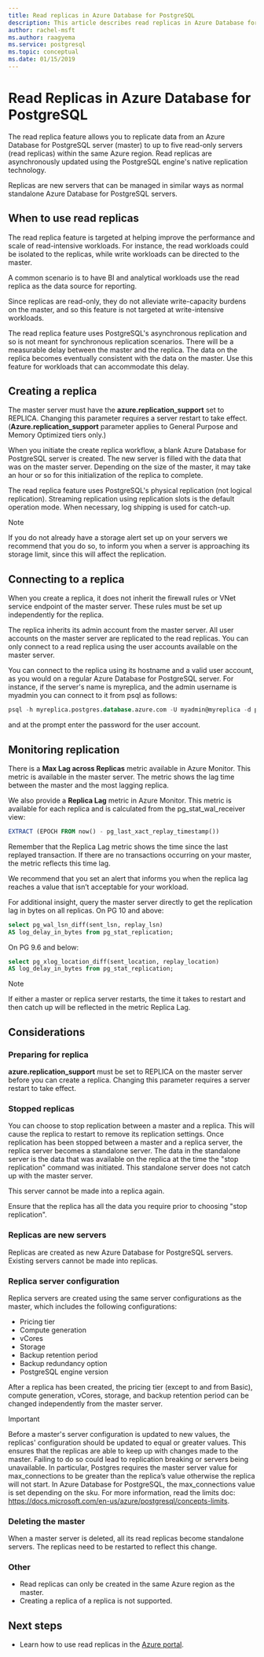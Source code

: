 ```yaml
---
title: Read replicas in Azure Database for PostgreSQL
description: This article describes read replicas in Azure Database for PostgreSQL.
author: rachel-msft
ms.author: raagyema
ms.service: postgresql
ms.topic: conceptual
ms.date: 01/15/2019
---
```


# Read Replicas in Azure Database for PostgreSQL
The read replica feature allows you to replicate data from an Azure Database for PostgreSQL server (master) to up to five read-only servers (read replicas) within the same Azure region. Read replicas are asynchronously updated using the PostgreSQL engine's native replication technology.

Replicas are new servers that can be managed in similar ways as normal standalone Azure Database for PostgreSQL servers. 

## When to use read replicas
The read replica feature is targeted at helping improve the performance and scale of read-intensive workloads. For instance, the read workloads could be isolated to the replicas, while write workloads can be directed to the master.

A common scenario is to have BI and analytical workloads use the read replica as the data source for reporting.

Since replicas are read-only, they do not alleviate write-capacity burdens on the master, and so this feature is not targeted at write-intensive workloads.

The read replica feature uses PostgreSQL's asynchronous replication and so is not meant for synchronous replication scenarios. There will be a measurable delay between the master and the replica. The data on the replica becomes eventually consistent with the data on the master. Use this feature for workloads that can accommodate this delay.

## Creating a replica
The master server must have the **azure.replication_support** set to REPLICA. Changing this parameter requires a server restart to take effect. (**Azure.replication_support** parameter applies to General Purpose and Memory Optimized tiers only.)

When you initiate the create replica workflow, a blank Azure Database for PostgreSQL server is created. The new server is filled with the data that was on the master server. Depending on the size of the master, it may take an hour or so for this initialization of the replica to complete. 

The read replica feature uses PostgreSQL's physical replication (not logical replication). Streaming replication using replication slots is the default operation mode. When necessary, log shipping is used for catch-up.

> [!NOTE]
> If you do not already have a storage alert set up on your servers we recommend that you do so, to inform you when a server is approaching its storage limit, since this will affect the replication.

## Connecting to a replica
When you create a replica, it does not inherit the firewall rules or VNet service endpoint of the master server. These rules must be set up independently for the replica.

The replica inherits its admin account from the master server. All user accounts on the master server are replicated to the read replicas. You can only connect to a read replica using the user accounts available on the master server.

You can connect to the replica using its hostname and a valid user account, as you would on a regular Azure Database for PostgreSQL server. For instance, if the server's name is myreplica, and the admin username is myadmin you can connect to it from psql as follows:

```SQL
psql -h myreplica.postgres.database.azure.com -U myadmin@myreplica -d postgres
```
and at the prompt enter the password for the user account.

## Monitoring replication
There is a **Max Lag across Replicas** metric available in Azure Monitor. This metric is available in the master server. The metric shows the lag time between the master and the most lagging replica. 

We also provide a **Replica Lag** metric in Azure Monitor. This metric is available for each replica and is calculated from the pg_stat_wal_receiver view:

```SQL
EXTRACT (EPOCH FROM now() - pg_last_xact_replay_timestamp())
```
Remember that the Replica Lag metric shows the time since the last replayed transaction. If there are no transactions occurring on your master, the metric reflects this time lag.

We recommend that you set an alert that informs you when the replica lag reaches a value that isn’t acceptable for your workload. 

For additional insight, query the master server directly to get the replication lag in bytes on all replicas.
On PG 10 and above:
```SQL
select pg_wal_lsn_diff(sent_lsn, replay_lsn) 
AS log_delay_in_bytes from pg_stat_replication;
```

On PG 9.6 and below:
```SQL
select pg_xlog_location_diff(sent_location, replay_location) 
AS log_delay_in_bytes from pg_stat_replication;
```


> [!NOTE]
> If either a master or replica server restarts, the time it takes to restart and then catch up will be reflected in the metric Replica Lag.


## Considerations

### Preparing for replica
**azure.replication_support** must be set to REPLICA on the master server before you can create a replica. Changing this parameter requires a server restart to take effect. 

### Stopped replicas
You can choose to stop replication between a master and a replica. This will cause the replica to restart to remove its replication settings. Once replication has been stopped between a master and a replica server, the replica server becomes a standalone server. The data in the standalone server is the data that was available on the replica at the time the "stop replication" command was initiated. This standalone server does not catch up with the master server.

This server cannot be made into a replica again.

Ensure that the replica has all the data you require prior to choosing "stop replication".

### Replicas are new servers
Replicas are created as new Azure Database for PostgreSQL servers. Existing servers cannot be made into replicas.

### Replica server configuration
Replica servers are created using the same server configurations as the master, which includes the following configurations:
- Pricing tier
- Compute generation
- vCores
- Storage
- Backup retention period
- Backup redundancy option
- PostgreSQL engine version

After a replica has been created, the pricing tier (except to and from Basic), compute generation, vCores, storage, and backup retention period can be changed independently from the master server.

> [!IMPORTANT]
> Before a master's server configuration is updated to new values, the replicas' configuration should be updated to equal or greater values. This ensures that the replicas are able to keep up with changes made to the master. Failing to do so could lead to replication breaking or servers being unavailable.
In particular, Postgres requires the master server value for max_connections to be greater than the replica’s value otherwise the replica will not start. In Azure Database for PostgreSQL, the max_connections value is set depending on the sku. For more information, read the limits doc: https://docs.microsoft.com/en-us/azure/postgresql/concepts-limits. 


### Deleting the master
When a master server is deleted, all its read replicas become standalone servers. The replicas need to be restarted to reflect this change.

### Other
- Read replicas can only be created in the same Azure region as the master.
- Creating a replica of a replica is not supported.

## Next steps
- Learn how to use read replicas in the [Azure portal](howto-read-replicas-portal.md).
